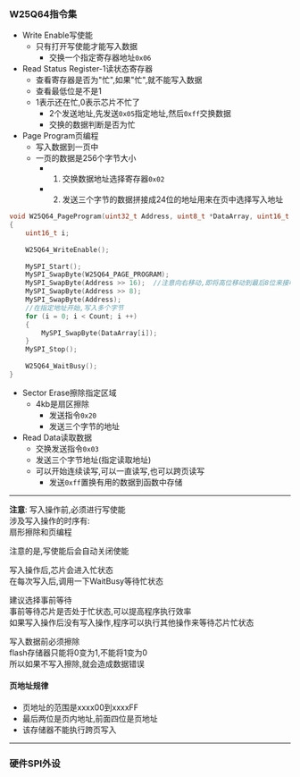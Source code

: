 ### W25Q64指令集
- Write Enable写使能
  - 只有打开写使能才能写入数据
    - 交换一个指定寄存器地址`0x06`
- Read Status Register-1读状态寄存器
  - 查看寄存器是否为"忙",如果"忙",就不能写入数据
  - 查看最低位是不是1
  - 1表示还在忙,0表示芯片不忙了
    - 2个发送地址,先发送`0x05`指定地址,然后`0xff`交换数据
    - 交换的数据判断是否为忙
- Page Program页编程
  - 写入数据到一页中
  - 一页的数据是256个字节大小
    - 1. 交换数据地址选择寄存器`0x02`
    - 2. 发送三个字节的数据拼接成24位的地址用来在页中选择写入地址
```c
void W25Q64_PageProgram(uint32_t Address, uint8_t *DataArray, uint16_t Count)
{
    uint16_t i;
	
	W25Q64_WriteEnable();
	
	MySPI_Start();
	MySPI_SwapByte(W25Q64_PAGE_PROGRAM);
	MySPI_SwapByte(Address >> 16);  //注意向右移动,即将高位移动到最后8位来接收最高位数据
	MySPI_SwapByte(Address >> 8);
	MySPI_SwapByte(Address);
    //在指定地址开始,写入多个字节
	for (i = 0; i < Count; i ++)
	{
		MySPI_SwapByte(DataArray[i]);
	}
	MySPI_Stop();
	
	W25Q64_WaitBusy();
}
```
- Sector Erase擦除指定区域
  - 4kb是扇区擦除
    - 发送指令`0x20`
    - 发送三个字节的地址
- Read Data读取数据
    - 交换发送指令`0x03`
    - 发送三个字节地址(指定读取地址)
    - 可以开始连续读写,可以一直读写,也可以跨页读写
      - 发送`0xff`置换有用的数据到函数中存储

---
**注意**: 写入操作前,必须进行写使能\
涉及写入操作的时序有:\
扇形擦除和页编程

注意的是,写使能后会自动关闭使能

写入操作后,芯片会进入忙状态\
在每次写入后,调用一下WaitBusy等待忙状态

建议选择事前等待\
事前等待芯片是否处于忙状态,可以提高程序执行效率\
如果写入操作后没有写入操作,程序可以执行其他操作来等待芯片忙状态

写入数据前必须擦除\
flash存储器只能将0变为1,不能将1变为0\
所以如果不写入擦除,就会造成数据错误

#### 页地址规律
- 页地址的范围是xxxx00到xxxxFF
- 最后两位是页内地址,前面四位是页地址
- 该存储器不能执行跨页写入

---
### 硬件SPI外设